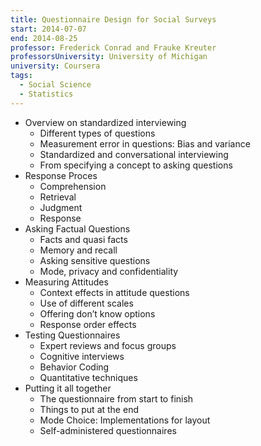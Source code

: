 ```yaml
---
title: Questionnaire Design for Social Surveys
start: 2014-07-07
end: 2014-08-25
professor: Frederick Conrad and Frauke Kreuter
professorsUniversity: University of Michigan
university: Coursera
tags:
  - Social Science
  - Statistics
---
```

- Overview on standardized interviewing
  - Different types of questions
  - Measurement error in questions: Bias and variance
  - Standardized and conversational interviewing
  - From specifying a concept to asking questions
- Response Proces
  - Comprehension
  - Retrieval
  - Judgment
  - Response
- Asking Factual Questions
  - Facts and quasi facts
  - Memory and recall
  - Asking sensitive questions
  - Mode, privacy and confidentiality
- Measuring Attitudes
  - Context effects in attitude questions
  - Use of different scales
  - Offering don’t know options
  - Response order effects
- Testing Questionnaires
  - Expert reviews and focus groups
  - Cognitive interviews
  - Behavior Coding
  - Quantitative techniques
- Putting it all together
  - The questionnaire from start to finish
  - Things to put at the end
  - Mode Choice: Implementations for layout
  - Self-administered questionnaires
